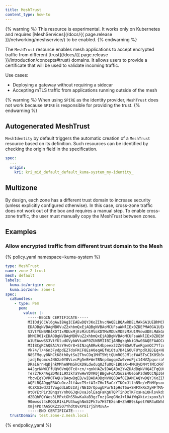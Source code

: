 ```yaml
---
title: MeshTrust
content_type: how-to
---
```


{% warning %}
This resource is experimental.
It works only on Kubernetes and requires [MeshServices](/docs/{{ page.release }}/networking/meshservice/) to be enabled.
{% endwarning %}

The `MeshTrust` resource enables mesh applications to accept encrypted traffic from different [trust](/docs/{{ page.release }}/introduction/concepts#trust) domains. It allows users to provide a certificate that will be used to validate incoming traffic.

Use cases:
* Deploying a gateway without requiring a sidecar
* Accepting mTLS traffic from applications running outside of the mesh

{% warning %}
When using `SPIRE` as the identity provider, `MeshTrust` does not work because `SPIRE` is responsible for providing the trust.
{% endwarning %}

## Autogenerated MeshTrust

`MeshIdentity` by default triggers the automatic creation of a `MeshTrust` resource based on its definition. Such resources can be identified by checking the origin field in the specification.

```yaml
spec:
  ...
  origin:
    kri: kri_mid_default_default_kuma-system_my-identity_
```

## Multizone

By design, each zone has a different trust domain to increase security (unless explicitly configured otherwise). In this case, cross-zone traffic does not work out of the box and requires a manual step. To enable cross-zone traffic, the user must manually copy the MeshTrust between zones.

## Examples

### Allow encrypted traffic from different trust domain to the Mesh

{% policy_yaml namespace=kuma-system %}
```yaml
type: MeshTrust
name: zone-2-trust
mesh: default
labels:
  kuma.io/origin: zone
  kuma.io/zone: zone-1
spec:
  caBundles:
    - type: Pem
      pem:
        value: |-
          -----BEGIN CERTIFICATE-----
          MIIDdjCCAl6gAwIBAgICEAEwDQYJKoZIhvcNAQELBQAwRDELMAkGA1UEBhMCR0Ix
          EDAOBgNVBAgMB0VuZ2xhbmQxEjAQBgNVBAoMCUFsaWNlIEx0ZDEPMA0GA1UEAwwG
          S3VtYUNBMB4XDTIxMDUxMjEzMzU1MVoXDTMxMDUxMDEzMzU1MVowUDELMAkGA1UE
          BhMCR0IxEDAOBgNVBAgMB0VuZ2xhbmQxEjAQBgNVBAoMCUFsaWNlIEx0ZDEbMBkG
          A1UEAwwSS3VtYUludGVybWVkaWF0ZUNBMIIBIjANBgkqhkiG9w0BAQEFAAOCAQ8A
          MIIBCgKCAQEA1VzY9vOr8+SINzqA8Rwk4bpeex32Zn9BGAUTweRgomQC7Yfzrm6/
          Vk74/T/46n3FydpdEZTdoFKCF8EsA0eqAEfWi6tu7D41GOUFUYpdRJBJEq+HE17Q
          N8SFMquy8NhCtK8th8ytSu2ThvCOq1MHT5WjtQUmRGSJMlcfWA5TsCIK0Sb3cSf3
          jadjEqcmcvJN6Xa0Y0VivcPg5eB+We7BNnp4ogqmZw0veoPjc14HVZpqxrra9Yez
          DRai6rnHqDjnkMMhe9MmSkCKD9Ldwduq0ZfuOQFIBOaX+4MKUyDN4tTMCcRRl/Nl
          A4JgrNNWCFfUQV0VmQ0Tc8+cn/+gokHAZwIDAQABo2YwZDAdBgNVHQ4EFgQUGNjz
          Te727HX4AqZDMn1L9XzkTaYwHwYDVR0jBBgwFoAUSu2E4Ue5aPzdWQCCNp36Pf3i
          YbcwEgYDVR0TAQH/BAgwBgEB/wIBADAOBgNVHQ8BAf8EBAMCAQYwDQYJKoZIhvcN
          AQELBQADggEBACuOczJlf4wcT9rfAIrZHuI5aCzYTKOxJllhN5e/eEhMYpsox6Zb
          4CZXS3wdJ3fVugddLWDzIAjrNE1DrOpugUPurNIpHsT6u+SHFXkRsXyHFfMA+CZJ
          0tOYEtP1r3BnqsY/nh0GJqHJxaJolEaqFaKgKTQPTinOxTKFxsHa1OHlsvkdxvot
          d2BQhPQYWes3LMPxtGhS5kwKaXaB3gzTnzjGvgGNeJ+l0AiWqXkivixpox3/6mMa
          90mwssl4sRQQLR1kLFU4hwghNm52Pk7o7HSTEXsnB+ZhHB9skpetY6R4uKWh8xap
          Xmj4PDrAA5OKZzSO7Yhdt0vXPOIrjShMxvA=
          -----END CERTIFICATE-----
  trustDomain: test.zone-2.mesh.local
```
{% endpolicy_yaml %}
